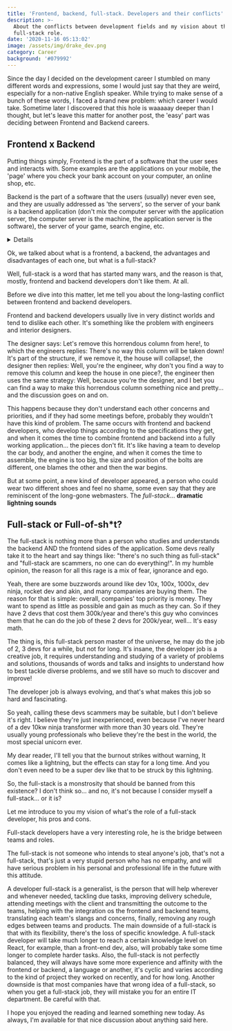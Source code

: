 ```yaml
---
title: 'Frontend, backend, full-stack. Developers and their conflicts'
description: >-
  About the conflicts between development fields and my vision about the
  full-stack role.
date: '2020-11-16 05:13:02'
image: /assets/img/drake_dev.png
category: Career
background: '#079992'
---
```

Since the day I decided on the development career I stumbled on many different words and expressions, some I would just say that they are weird, especially for a non-native English speaker. While trying to make sense of a bunch of these words, I faced a brand new problem: which career I would take. Sometime later I discovered that this hole is waaaaay deeper than I thought, but let's leave this matter for another post, the 'easy' part was deciding between Frontend and Backend careers.

## Frontend x Backend

Putting things simply, Frontend is the part of a software that the user sees and interacts with. Some examples are the applications on your mobile, the 'page' where you check your bank account on your computer, an online shop, etc.

Backend is the part of a software that the users (usually) never even see, and they are usually addressed as 'the servers', so the server of your bank is a backend application (don't mix the computer server with the application server, the computer server is the machine, the application server is the software), the server of your game, search engine, etc.

<details>
<sumary>
Click here for a little explanation on why things are done like that:
</sumary>

You might be asking 'Why do things like that? You now have two pieces of software to take care of! It seems so complicated to do things like that!', well, I did, and I found out that this is part of a field called Software Architecture. Yes, it is more complicated. Yes, it is harder to maintain (not always). Yes, there are a few drawbacks, but the benefits are great!

One of the benefits of this model is that we have 2 specialized fields. The Frontend is specialized in user interaction, controls, buttons, colours, sizes, among many other details and related fields that change the user experience. The Backend is specialized in the business model, it communicates with the Frontend sending and receiving data. It's responsible for data validation, business model validation, heavy processing and database communication.

Also, can you imagine the size of an application if it had to be delivered with both server and client for everyone? Not only that, the consumption of device resources like RAM and CPU processing time would rise above the clouds! Having an application server prevents these problems by sending the users only the minimum required for operation, so the application can run on a wider variety of devices, even the older ones. An easy way to understand this is by comparing any modern spreadsheet application (LibreOffice, Excel, etc) with Google Sheets. I know, is not a fair comparison, but it's enough to grasp the concept.

Opening a new Google spreadsheet with disabled cache transfers a total of 8.99 MB, while the installation of Excel is inside a bundle that takes about 16GB last time I checked. LibreOffice is very smaller comparing to MS Office, taking around 1.5GB for the full package. That's a big difference, And the reason why this happens is that MSOffice and LibreOffice are full packaged applications, all the code and rules for formatting, using and creating dictionaries, converting, exporting and importing data, while on Google Sheet, only the spreadsheet application was downloaded, and only the frontend part of it! The backend is spread through the world in some Google servers, and when we edit the spreadsheet in the browser, this data is sent by the Frontend to the application server which processes the changes made.

I don't know if you paid attention to this detail 'with disabled cache', I said that because disabling cache forces the application to download everything again, caching is amazing and saves time, resources and money. Creating a new spreadsheet with cache enabled downloaded only 722Kb because all of the other resources the application will need are already stored in the computer cache.

Also, if a bug is found, and it resides on the server-side, it can be fixed with minimum impact to the user, if any at all. Usually, the user needs to download the fix, or the whole bundle again, install and hope it doesn't break anything. With this model, the user only needs to update when there's a fix on the client application.

And as I said, there are some drawbacks to this model too, if there's an issue with the internet connection, or the server itself, the application is virtually useless. There are some ways to mitigate these problems, but in some situations, there's nothing that can be done.

</details>

Ok, we talked about what is a frontend, a backend, the advantages and disadvantages of each one, but what is a full-stack?

Well, full-stack is a word that has started many wars, and the reason is that, mostly, frontend and backend developers don't like them. At all.

Before we dive into this matter, let me tell you about the long-lasting conflict between frontend and backend developers.

Frontend and backend developers usually live in very distinct worlds and tend to dislike each other. It's something like the problem with engineers and interior designers.

The designer says: Let's remove this horrendous column from here!, to which the engineers replies: There's no way this column will be taken down! It's part of the structure, if we remove it, the house will collapse!, the designer then replies: Well, you're the engineer, why don't you find a way to remove this column and keep the house in one piece?, the engineer then uses the same strategy: Well, because you're the designer, and I bet you can find a way to make this horrendous column something nice and pretty... and the discussion goes on and on.

This happens because they don't understand each other concerns and priorities, and if they had some meetings before, probably they wouldn't have this kind of problem. The same occurs with frontend and backend developers, who develop things according to the specifications they get, and when it comes the time to combine frontend and backend into a fully working application... the pieces don't fit. It's like having a team to develop the car body, and another the engine, and when it comes the time to assemble, the engine is too big, the size and position of the bolts are different, one blames the other and then the war begins.

But at some point, a new kind of developer appeared, a person who could wear two different shoes and feel no shame, some even say that they are reminiscent of the long-gone webmasters. The _full-stack_... **dramatic lightning sounds**

## Full-stack or Full-of-sh*t?

The full-stack is nothing more than a person who studies and understands the backend AND the frontend sides of the application. Some devs really take it to the heart and say things like: "there's no such thing as full-stack" and "full-stack are scammers, no one can do everything!". In my humble opinion, the reason for all this rage is a mix of fear, ignorance and ego.

Yeah, there are some buzzwords around like dev 10x, 100x, 1000x, dev ninja, rocket dev and akin, and many companies are buying them. The reason for that is simple: overall, companies' top priority is money. They want to spend as little as possible and gain as much as they can. So if they have 2 devs that cost them 300k/year and there's this guy who convinces them that he can do the job of these 2 devs for 200k/year, well... It's easy math.

The thing is, this full-stack person master of the universe, he may do the job of 2, 3 devs for a while, but not for long. It's insane, the developer job is a creative job, it requires understanding and studying of a variety of problems and solutions, thousands of words and talks and insights to understand how to best tackle diverse problems, and we still have so much to discover and improve!

The developer job is always evolving, and that's what makes this job so hard and fascinating.

So yeah, calling these devs scammers may be suitable, but I don't believe it's right. I believe they're just inexperienced, even because I've never heard of a dev 10kw ninja transformer with more than 30 years old. They're usually young professionals who believe they're the best in the world, the most special unicorn ever.

My dear reader, I'll tell you that the burnout strikes without warning, It comes like a lightning, but the effects can stay for a long time. And you don't even need to be a super dev like that to be struck by this lightning.

So, the full-stack is a monstrosity that should be banned from this existence? I don't think so... and no, it's not because I consider myself a full-stack... or it is?

Let me introduce to you my vision of what's the role of a full-stack developer, his pros and cons.

Full-stack developers have a very interesting role, he is the bridge between teams and roles.

The full-stack is not someone who intends to steal anyone's job, that's not a full-stack, that's just a very stupid person who has no empathy, and will have serious problem in his personal and professional life in the future with this attitude.

A developer full-stack is a generalist, is the person that will help wherever and whenever needed, tackling due tasks, improving delivery schedule, attending meetings with the client and transmitting the outcome to the teams, helping with the integration os the frontend and backend teams, translating each team's slangs and concerns, finally, removing any rough edges between teams and products. The main downside of a full-stack is that with its flexibility, there's the loss of specific knowledge. A full-stack developer will take much longer to reach a certain knowledge level on React, for example, than a front-end dev, also, will probably take some time longer to complete harder tasks. Also, the full-stack is not perfectly balanced, they will always have some more experience and affinity with the frontend or backend, a language or another, it's cyclic and varies according to the kind of project they worked on recently, and for how long. Another downside is that most companies have that wrong idea of a full-stack, so when you get a full-stack job, they will mistake you for an entire IT department. Be careful with that.

I hope you enjoyed the reading and learned something new today. As always, I'm available for that nice discussion about anything said here.
